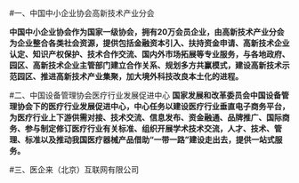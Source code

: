 #一、中国中小企业协会高新技术产业分会

**中国中小企业协会作为国家一级协会，拥有20万会员企业，由高新技术产业分会为企业整合各类社会资源，提供包括金融资本引入、扶持资金申请、高新技术企业认定、知识产权保护、技术合作交流、国内外市场拓展等专业服务，与各地政府、园区、高新技术企业主管部门建立合作关系、规划多方共赢模式，建设高新技术示范园区、推进高新技术产业集聚，加大境外科技改良本土化的进程。**


#二、中国设备管理协会医疗行业发展促进中心
**国家发展和改革委员会中国设备管理协会下的医疗行业发展促进中心，中心任务以建设医疗行业垂直电子商务平台，为医疗行业上下游供需对接、技术交流、信息发布、资金融通、品牌推广、国际商务、参与制定修订医疗行业有关标准、组织开展学术技术交流，人才、技术、管理、标准以及推动我国医疗器械产品借助“一带一路”建设走出去，提供一站式服务。**




#三、医企来（北京）互联网有限公司